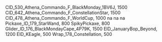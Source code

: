 CID_530_Athena_Commando_F_BlackMonday_1BV6J, 1500
CID_642_Athena_Commando_F_ConstellationStar, 1500
CID_478_Athena_Commando_F_WorldCup, 1000
na
na
na
Pickaxe_ID_179_StarWand, 800
SpikyPickaxe, 800
Glider_ID_176_BlackMondayCape_4P79K, 1500
EID_JanuaryBop_Beyond, 1200
EID_KEagle, 500
Wrap_178_Constellation, 500
